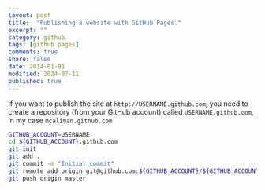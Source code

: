 ```yaml
---
layout: post
title:  "Publishing a website with GitHub Pages."
excerpt: ""
category: github
tags: [github pages]
comments: true
share: false
date: 2014-01-01
modified: 2024-07-11
published: true
---
```


If you want to publish the site at `http://USERNAME.github.com`, you need to create a repository (from your GitHub account) 
called `USERNAME.github.com`, in my case `mcaliman.github.com`

```bash
GITHUB_ACCOUNT=USERNAME
cd ${GITHUB_ACCOUNT}.github.com
git init
git add .
git commit -m "Initial commit"
git remote add origin git@github.com:${GITHUB_ACCOUNT}/${GITHUB_ACCOUNT}.github.com.git
git push origin master
```




